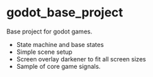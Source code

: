 # godot_base_project
Base project for godot games.

- State machine and base states
- Simple scene setup
- Screen overlay darkener to fit all screen sizes
- Sample of core game signals.
